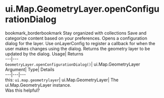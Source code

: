  
#  ui.Map.GeometryLayer.openConfigurationDialog 
bookmark_borderbookmark Stay organized with collections  Save and categorize content based on your preferences.
Opens a configuration dialog for the layer. Use onLayerConfig to register a callback for when the user makes changes using the dialog. 
Returns the geometry layer to be updated by the dialog.
Usage| Returns  
---|---  
`GeometryLayer.openConfigurationDialog()`| ui.Map.GeometryLayer  
Argument| Type| Details  
---|---|---  
this: `ui.map.geometrylayer`| ui.Map.GeometryLayer| The ui.Map.GeometryLayer instance.  
Was this helpful?
